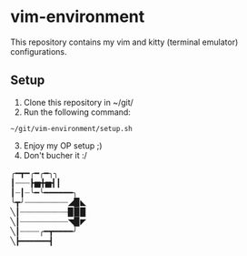 # vim-environment

This repository contains my vim and kitty (terminal emulator) configurations.

## Setup
1. Clone this repository in ~/git/
2. Run the following command:
```
~/git/vim-environment/setup.sh
```
3. Enjoy my OP setup ;)
4. Don't bucher it :/

╭━┳━╭━╭━╮╮<br />
┃┈┈┈┣▅╋▅┫┃<br />
┃┈┃┈╰━╰━━━━━━╮<br />
╰┳╯┈┈┈┈┈┈┈┈┈◢▉◣<br />
╲┃┈┈┈┈┈┈┈┈┈┈▉▉▉<br />
╲┃┈┈┈┈┈┈┈┈┈┈◥▉◤<br />
╲┃┈┈┈┈╭━┳━━━━╯<br />
╲┣━━━━━━┫<br />

